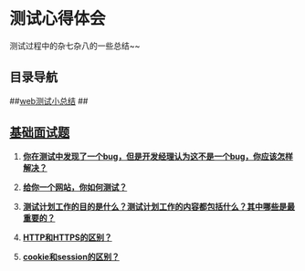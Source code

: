 # 测试心得体会
测试过程中的杂七杂八的一些总结~~

## 目录导航 ##

##[web测试小总结](https://github.com/StrawberryFlavor/Software-Test-Engineer/blob/master/Testing%20Web.md#%E6%80%BB%E7%BB%93%E4%B8%8B%E9%81%87%E5%88%B0%E7%9A%84web%E6%B5%8B%E8%AF%95%E7%9A%84%E6%97%B6%E5%80%99%E9%9C%80%E8%A6%81%E6%B3%A8%E6%84%8F%E7%9A%84%E5%9C%B0%E6%96%B9) ##

## [基础面试题](https://github.com/StrawberryFlavor/Software-Test-Engineer/blob/master/%E8%BD%AF%E4%BB%B6%E6%B5%8B%E8%AF%95%E5%B7%A5%E7%A8%8B%E5%B8%88%E7%9A%84%E9%9D%A2%E8%AF%95%E9%A2%98/%E5%9F%BA%E6%9C%AC%E9%9D%A2%E8%AF%95%E9%A2%98.md#%E5%9F%BA%E6%9C%AC%E9%9D%A2%E8%AF%95%E9%A2%98) ##

1. **[你在测试中发现了一个bug，但是开发经理认为这不是一个bug，你应该怎样解决？](你在测试中发现了一个bug，但是开发经理认为这不是一个bug，你应该怎样解决？)**

2. **[给你一个网站，你如何测试？](https://github.com/StrawberryFlavor/Software-Test-Engineer/blob/master/%E8%BD%AF%E4%BB%B6%E6%B5%8B%E8%AF%95%E5%B7%A5%E7%A8%8B%E5%B8%88%E7%9A%84%E9%9D%A2%E8%AF%95%E9%A2%98/%E5%9F%BA%E6%9C%AC%E9%9D%A2%E8%AF%95%E9%A2%98.md#%E7%BB%99%E4%BD%A0%E4%B8%80%E4%B8%AA%E7%BD%91%E7%AB%99%E4%BD%A0%E5%A6%82%E4%BD%95%E6%B5%8B%E8%AF%95)**

3. **[测试计划工作的目的是什么？测试计划工作的内容都包括什么？其中哪些是最重要的？](https://github.com/StrawberryFlavor/Software-Test-Engineer/blob/master/%E8%BD%AF%E4%BB%B6%E6%B5%8B%E8%AF%95%E5%B7%A5%E7%A8%8B%E5%B8%88%E7%9A%84%E9%9D%A2%E8%AF%95%E9%A2%98/%E5%9F%BA%E6%9C%AC%E9%9D%A2%E8%AF%95%E9%A2%98.md#%E6%B5%8B%E8%AF%95%E8%AE%A1%E5%88%92%E5%B7%A5%E4%BD%9C%E7%9A%84%E7%9B%AE%E7%9A%84%E6%98%AF%E4%BB%80%E4%B9%88%E6%B5%8B%E8%AF%95%E8%AE%A1%E5%88%92%E5%B7%A5%E4%BD%9C%E7%9A%84%E5%86%85%E5%AE%B9%E9%83%BD%E5%8C%85%E6%8B%AC%E4%BB%80%E4%B9%88%E5%85%B6%E4%B8%AD%E5%93%AA%E4%BA%9B%E6%98%AF%E6%9C%80%E9%87%8D%E8%A6%81%E7%9A%84)**

4. **[HTTP和HTTPS的区别？](https://github.com/StrawberryFlavor/Software-Test-Engineer/blob/master/%E8%BD%AF%E4%BB%B6%E6%B5%8B%E8%AF%95%E5%B7%A5%E7%A8%8B%E5%B8%88%E7%9A%84%E9%9D%A2%E8%AF%95%E9%A2%98/%E5%9F%BA%E6%9C%AC%E9%9D%A2%E8%AF%95%E9%A2%98.md#http%E5%92%8Chttps%E7%9A%84%E5%8C%BA%E5%88%AB)**

5. **[cookie和session的区别？](https://github.com/StrawberryFlavor/Software-Test-Engineer/blob/master/%E8%BD%AF%E4%BB%B6%E6%B5%8B%E8%AF%95%E5%B7%A5%E7%A8%8B%E5%B8%88%E7%9A%84%E9%9D%A2%E8%AF%95%E9%A2%98/%E5%9F%BA%E6%9C%AC%E9%9D%A2%E8%AF%95%E9%A2%98.md#cookie%E5%92%8Csession%E7%9A%84%E5%8C%BA%E5%88%AB)**